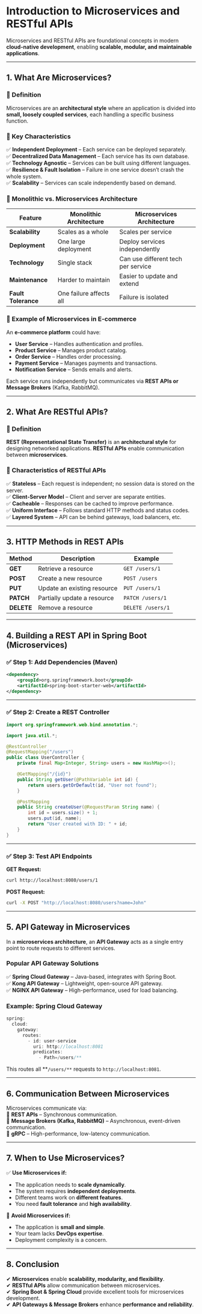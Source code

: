 # **Introduction to Microservices and RESTful APIs**  

Microservices and RESTful APIs are foundational concepts in modern **cloud-native development**, enabling **scalable, modular, and maintainable applications**.

---

## **1. What Are Microservices?**  
### **🔹 Definition**  
Microservices are an **architectural style** where an application is divided into **small, loosely coupled services**, each handling a specific business function.

### **🔹 Key Characteristics**  
✅ **Independent Deployment** – Each service can be deployed separately.  
✅ **Decentralized Data Management** – Each service has its own database.  
✅ **Technology Agnostic** – Services can be built using different languages.  
✅ **Resilience & Fault Isolation** – Failure in one service doesn’t crash the whole system.  
✅ **Scalability** – Services can scale independently based on demand.  

### **🔹 Monolithic vs. Microservices Architecture**  
| Feature | Monolithic Architecture | Microservices Architecture |
|---------|------------------------|---------------------------|
| **Scalability** | Scales as a whole | Scales per service |
| **Deployment** | One large deployment | Deploy services independently |
| **Technology** | Single stack | Can use different tech per service |
| **Maintenance** | Harder to maintain | Easier to update and extend |
| **Fault Tolerance** | One failure affects all | Failure is isolated |

### **🔹 Example of Microservices in E-commerce**  
An **e-commerce platform** could have:  
- **User Service** – Handles authentication and profiles.  
- **Product Service** – Manages product catalog.  
- **Order Service** – Handles order processing.  
- **Payment Service** – Manages payments and transactions.  
- **Notification Service** – Sends emails and alerts.  

Each service runs independently but communicates via **REST APIs or Message Brokers** (Kafka, RabbitMQ).

---

## **2. What Are RESTful APIs?**  
### **🔹 Definition**  
**REST (Representational State Transfer)** is an **architectural style** for designing networked applications. **RESTful APIs** enable communication between **microservices**.

### **🔹 Characteristics of RESTful APIs**  
✅ **Stateless** – Each request is independent; no session data is stored on the server.  
✅ **Client-Server Model** – Client and server are separate entities.  
✅ **Cacheable** – Responses can be cached to improve performance.  
✅ **Uniform Interface** – Follows standard HTTP methods and status codes.  
✅ **Layered System** – API can be behind gateways, load balancers, etc.  

---

## **3. HTTP Methods in REST APIs**  
| Method | Description | Example |
|--------|-------------|---------|
| **GET** | Retrieve a resource | `GET /users/1` |
| **POST** | Create a new resource | `POST /users` |
| **PUT** | Update an existing resource | `PUT /users/1` |
| **PATCH** | Partially update a resource | `PATCH /users/1` |
| **DELETE** | Remove a resource | `DELETE /users/1` |

---

## **4. Building a REST API in Spring Boot (Microservices)**  
### **✅ Step 1: Add Dependencies (Maven)**
```xml
<dependency>
    <groupId>org.springframework.boot</groupId>
    <artifactId>spring-boot-starter-web</artifactId>
</dependency>
```

---

### **✅ Step 2: Create a REST Controller**
```java
import org.springframework.web.bind.annotation.*;

import java.util.*;

@RestController
@RequestMapping("/users")
public class UserController {
    private final Map<Integer, String> users = new HashMap<>();

    @GetMapping("/{id}")
    public String getUser(@PathVariable int id) {
        return users.getOrDefault(id, "User not found");
    }

    @PostMapping
    public String createUser(@RequestParam String name) {
        int id = users.size() + 1;
        users.put(id, name);
        return "User created with ID: " + id;
    }
}
```

---

### **✅ Step 3: Test API Endpoints**  
**GET Request:**  
```sh
curl http://localhost:8080/users/1
```
**POST Request:**  
```sh
curl -X POST "http://localhost:8080/users?name=John"
```

---

## **5. API Gateway in Microservices**  
In a **microservices architecture**, an **API Gateway** acts as a single entry point to route requests to different services.

### **Popular API Gateway Solutions**  
✅ **Spring Cloud Gateway** – Java-based, integrates with Spring Boot.  
✅ **Kong API Gateway** – Lightweight, open-source API gateway.  
✅ **NGINX API Gateway** – High-performance, used for load balancing.  

### **Example: Spring Cloud Gateway**
```java
spring:
  cloud:
    gateway:
      routes:
        - id: user-service
          uri: http://localhost:8081
          predicates:
            - Path=/users/**
```
This routes all **`/users/**` requests to `http://localhost:8081`.

---

## **6. Communication Between Microservices**  
Microservices communicate via:  
🔹 **REST APIs** – Synchronous communication.  
🔹 **Message Brokers (Kafka, RabbitMQ)** – Asynchronous, event-driven communication.  
🔹 **gRPC** – High-performance, low-latency communication.  

---

## **7. When to Use Microservices?**  
✅ **Use Microservices if:**  
- The application needs to **scale dynamically**.  
- The system requires **independent deployments**.  
- Different teams work on **different features**.  
- You need **fault tolerance** and **high availability**.  

🚫 **Avoid Microservices if:**  
- The application is **small and simple**.  
- Your team lacks **DevOps expertise**.  
- Deployment complexity is a concern.  

---

## **8. Conclusion**  
✔ **Microservices** enable **scalability, modularity, and flexibility**.  
✔ **RESTful APIs** allow communication between microservices.  
✔ **Spring Boot & Spring Cloud** provide excellent tools for microservices development.  
✔ **API Gateways & Message Brokers** enhance **performance and reliability**.  

